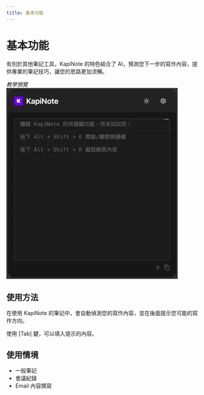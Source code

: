 ```yaml
---
title: 基本功能
---
```


# 基本功能

有別於其他筆記工具，KapiNote 的特色結合了 AI，預測您下一步的寫作內容，提供專業的筆記技巧，讓您的思路更加流暢。

*教學預覽*
![alt text](/assets/images/samples/basic-zhTW.webp)

## 使用方法

在使用 KapiNote 的筆記中，會自動偵測您的寫作內容，並在後面提示您可能的寫作方向。

使用 [Tab] 鍵，可以填入提示的內容。

## 使用情境

* 一般筆記
* 會議紀錄
* Email 內容撰寫
